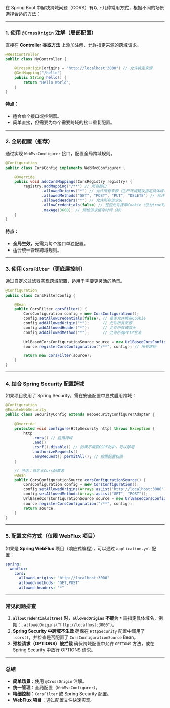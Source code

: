 在 Spring Boot 中解决跨域问题（CORS）有以下几种常用方式，根据不同的场景选择合适的方法：

---

### **1. 使用 `@CrossOrigin` 注解（局部配置）**

直接在 **Controller 类或方法** 上添加注解，允许指定来源的跨域请求。

```java
@RestController
public class MyController {

    @CrossOrigin(origins = "http://localhost:3000") // 允许特定来源
    @GetMapping("/hello")
    public String hello() {
        return "Hello World";
    }
}
```

#### **特点**：

- 适合单个接口或控制器。
- 简单直接，但需要为每个需要跨域的接口重复配置。

---

### **2. 全局配置（推荐）**

通过实现 `WebMvcConfigurer` 接口，配置全局跨域规则。

```java
@Configuration
public class CorsConfig implements WebMvcConfigurer {

    @Override
    public void addCorsMappings(CorsRegistry registry) {
        registry.addMapping("/**") // 所有接口
                .allowedOrigins("*") // 允许所有来源（生产环境建议指定具体域名）
                .allowedMethods("GET", "POST", "PUT", "DELETE") // 允许的HTTP方法
                .allowedHeaders("*") // 允许所有请求头
                .allowCredentials(false) // 是否允许携带Cookie（设为true时，allowedOrigins不能为*）
                .maxAge(3600); // 预检请求缓存时间（秒）
    }
}
```

#### **特点**：

- **全局生效**，无需为每个接口单独配置。
- 适合统一管理跨域规则。

---

### **3. 使用 `CorsFilter`（更底层控制）**

通过自定义过滤器实现跨域配置，适用于需要更灵活的场景。

```java
@Configuration
public class CorsFilterConfig {

    @Bean
    public CorsFilter corsFilter() {
        CorsConfiguration config = new CorsConfiguration();
        config.setAllowCredentials(false); // 是否允许携带Cookie
        config.addAllowedOrigin("*");      // 允许所有来源
        config.addAllowedHeader("*");      // 允许所有请求头
        config.addAllowedMethod("*");      // 允许所有HTTP方法

        UrlBasedCorsConfigurationSource source = new UrlBasedCorsConfigurationSource();
        source.registerCorsConfiguration("/**", config); // 所有路径

        return new CorsFilter(source);
    }
}
```

---

### **4. 结合 Spring Security 配置跨域**

如果项目使用了 Spring Security，需在安全配置中显式启用跨域：

```java
@Configuration
@EnableWebSecurity
public class SecurityConfig extends WebSecurityConfigurerAdapter {

    @Override
    protected void configure(HttpSecurity http) throws Exception {
        http
            .cors() // 启用跨域
            .and()
            .csrf().disable() // 如果不需要CSRF防护，可以禁用
            .authorizeRequests()
            .anyRequest().permitAll(); // 按需配置权限
    }

    // 可选：自定义Cors配置源
    @Bean
    public CorsConfigurationSource corsConfigurationSource() {
        CorsConfiguration config = new CorsConfiguration();
        config.setAllowedOrigins(Arrays.asList("http://localhost:3000"));
        config.setAllowedMethods(Arrays.asList("GET", "POST"));
        UrlBasedCorsConfigurationSource source = new UrlBasedCorsConfigurationSource();
        source.registerCorsConfiguration("/**", config);
        return source;
    }
}
```

---

### **5. 配置文件方式（仅限 WebFlux 项目）**

如果是 **Spring WebFlux** 项目（响应式编程），可以通过 `application.yml` 配置：

```yaml
spring:
  webflux:
    cors:
      allowed-origins: "http://localhost:3000"
      allowed-methods: "GET,POST"
      allowed-headers: "*"
```

---

### **常见问题排查**

1. **`allowCredentials(true)` 时，`allowedOrigins` 不能为 `*`**
   需指定具体域名，例如：`.allowedOrigins("http://localhost:3000")`。
2. **Spring Security 中跨域不生效**
   确保在 `HttpSecurity` 配置中调用了 `.cors()`，并检查是否配置了 `CorsConfigurationSource` Bean。
3. **预检请求（OPTIONS）被拦截**
   确保跨域配置中允许 `OPTIONS` 方法，或在 Spring Security 中放行 OPTIONS 请求。

---

### **总结**

- **简单场景**：使用 `@CrossOrigin` 注解。
- **统一管理**：全局配置（`WebMvcConfigurer`）。
- **精细控制**：`CorsFilter` 或 Spring Security 配置。
- **WebFlux 项目**：通过配置文件快速实现。


